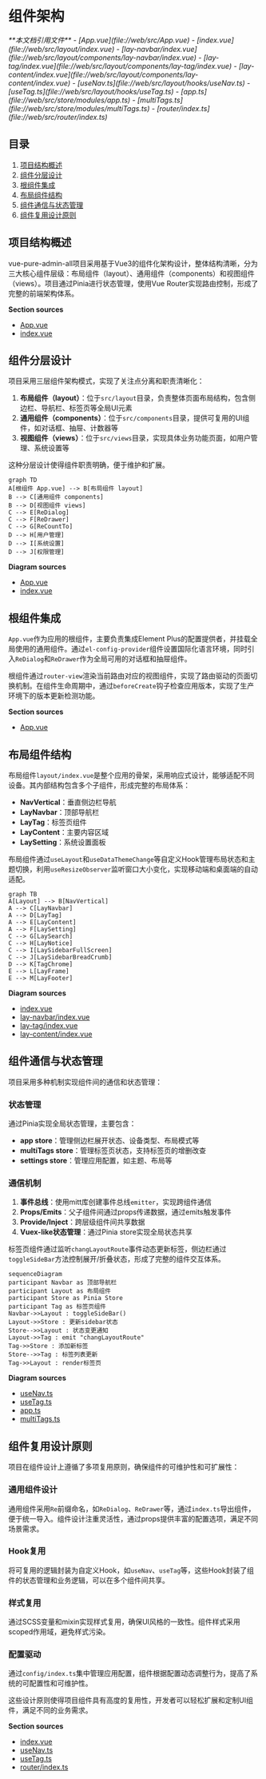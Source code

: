 # 组件架构

<cite>
**本文档引用文件**  
- [App.vue](file://web/src/App.vue)
- [index.vue](file://web/src/layout/index.vue)
- [lay-navbar/index.vue](file://web/src/layout/components/lay-navbar/index.vue)
- [lay-tag/index.vue](file://web/src/layout/components/lay-tag/index.vue)
- [lay-content/index.vue](file://web/src/layout/components/lay-content/index.vue)
- [useNav.ts](file://web/src/layout/hooks/useNav.ts)
- [useTag.ts](file://web/src/layout/hooks/useTag.ts)
- [app.ts](file://web/src/store/modules/app.ts)
- [multiTags.ts](file://web/src/store/modules/multiTags.ts)
- [router/index.ts](file://web/src/router/index.ts)
</cite>

## 目录
1. [项目结构概述](#项目结构概述)
2. [组件分层设计](#组件分层设计)
3. [根组件集成](#根组件集成)
4. [布局组件结构](#布局组件结构)
5. [组件通信与状态管理](#组件通信与状态管理)
6. [组件复用设计原则](#组件复用设计原则)

## 项目结构概述

vue-pure-admin-all项目采用基于Vue3的组件化架构设计，整体结构清晰，分为三大核心组件层级：布局组件（layout）、通用组件（components）和视图组件（views）。项目通过Pinia进行状态管理，使用Vue Router实现路由控制，形成了完整的前端架构体系。

**Section sources**
- [App.vue](file://web/src/App.vue)
- [index.vue](file://web/src/layout/index.vue)

## 组件分层设计

项目采用三层组件架构模式，实现了关注点分离和职责清晰化：

1. **布局组件（layout）**：位于`src/layout`目录，负责整体页面布局结构，包含侧边栏、导航栏、标签页等全局UI元素
2. **通用组件（components）**：位于`src/components`目录，提供可复用的UI组件，如对话框、抽屉、计数器等
3. **视图组件（views）**：位于`src/views`目录，实现具体业务功能页面，如用户管理、系统设置等

这种分层设计使得组件职责明确，便于维护和扩展。

```mermaid
graph TD
A[根组件 App.vue] --> B[布局组件 layout]
B --> C[通用组件 components]
B --> D[视图组件 views]
C --> E[ReDialog]
C --> F[ReDrawer]
C --> G[ReCountTo]
D --> H[用户管理]
D --> I[系统设置]
D --> J[权限管理]
```

**Diagram sources**
- [App.vue](file://web/src/App.vue)
- [index.vue](file://web/src/layout/index.vue)

## 根组件集成

`App.vue`作为应用的根组件，主要负责集成Element Plus的配置提供者，并挂载全局使用的通用组件。通过`el-config-provider`组件设置国际化语言环境，同时引入`ReDialog`和`ReDrawer`作为全局可用的对话框和抽屉组件。

根组件通过`router-view`渲染当前路由对应的视图组件，实现了路由驱动的页面切换机制。在组件生命周期中，通过`beforeCreate`钩子检查应用版本，实现了生产环境下的版本更新检测功能。

**Section sources**
- [App.vue](file://web/src/App.vue)

## 布局组件结构

布局组件`layout/index.vue`是整个应用的骨架，采用响应式设计，能够适配不同设备。其内部结构包含多个子组件，形成完整的布局体系：

- **NavVertical**：垂直侧边栏导航
- **LayNavbar**：顶部导航栏
- **LayTag**：标签页组件
- **LayContent**：主要内容区域
- **LaySetting**：系统设置面板

布局组件通过`useLayout`和`useDataThemeChange`等自定义Hook管理布局状态和主题切换，利用`useResizeObserver`监听窗口大小变化，实现移动端和桌面端的自动适配。

```mermaid
graph TB
A[Layout] --> B[NavVertical]
A --> C[LayNavbar]
A --> D[LayTag]
A --> E[LayContent]
A --> F[LaySetting]
C --> G[LaySearch]
C --> H[LayNotice]
C --> I[LaySidebarFullScreen]
C --> J[LaySidebarBreadCrumb]
D --> K[TagChrome]
E --> L[LayFrame]
E --> M[LayFooter]
```

**Diagram sources**
- [index.vue](file://web/src/layout/index.vue)
- [lay-navbar/index.vue](file://web/src/layout/components/lay-navbar/index.vue)
- [lay-tag/index.vue](file://web/src/layout/components/lay-tag/index.vue)
- [lay-content/index.vue](file://web/src/layout/components/lay-content/index.vue)

## 组件通信与状态管理

项目采用多种机制实现组件间的通信和状态管理：

### 状态管理
通过Pinia实现全局状态管理，主要包含：
- **app store**：管理侧边栏展开状态、设备类型、布局模式等
- **multiTags store**：管理标签页状态，支持标签页的增删改查
- **settings store**：管理应用配置，如主题、布局等

### 通信机制
1. **事件总线**：使用mitt库创建事件总线`emitter`，实现跨组件通信
2. **Props/Emits**：父子组件间通过props传递数据，通过emits触发事件
3. **Provide/Inject**：跨层级组件间共享数据
4. **Vuex-like状态管理**：通过Pinia store实现全局状态共享

标签页组件通过监听`changLayoutRoute`事件动态更新标签，侧边栏通过`toggleSideBar`方法控制展开/折叠状态，形成了完整的组件交互体系。

```mermaid
sequenceDiagram
participant Navbar as 顶部导航栏
participant Layout as 布局组件
participant Store as Pinia Store
participant Tag as 标签页组件
Navbar->>Layout : toggleSideBar()
Layout->>Store : 更新sidebar状态
Store-->>Layout : 状态变更通知
Layout->>Tag : emit "changLayoutRoute"
Tag->>Store : 添加新标签
Store-->>Tag : 标签列表更新
Tag->>Layout : render标签页
```

**Diagram sources**
- [useNav.ts](file://web/src/layout/hooks/useNav.ts)
- [useTag.ts](file://web/src/layout/hooks/useTag.ts)
- [app.ts](file://web/src/store/modules/app.ts)
- [multiTags.ts](file://web/src/store/modules/multiTags.ts)

## 组件复用设计原则

项目在组件设计上遵循了多项复用原则，确保组件的可维护性和可扩展性：

### 通用组件设计
通用组件采用`Re`前缀命名，如`ReDialog`、`ReDrawer`等，通过`index.ts`导出组件，便于统一导入。组件设计注重灵活性，通过props提供丰富的配置选项，满足不同场景需求。

### Hook复用
将可复用的逻辑封装为自定义Hook，如`useNav`、`useTag`等，这些Hook封装了组件的状态管理和业务逻辑，可以在多个组件间共享。

### 样式复用
通过SCSS变量和mixin实现样式复用，确保UI风格的一致性。组件样式采用scoped作用域，避免样式污染。

### 配置驱动
通过`config/index.ts`集中管理应用配置，组件根据配置动态调整行为，提高了系统的可配置性和可维护性。

这些设计原则使得项目组件具有高度的复用性，开发者可以轻松扩展和定制UI组件，满足不同的业务需求。

**Section sources**
- [index.vue](file://web/src/layout/index.vue)
- [useNav.ts](file://web/src/layout/hooks/useNav.ts)
- [useTag.ts](file://web/src/layout/hooks/useTag.ts)
- [router/index.ts](file://web/src/router/index.ts)